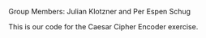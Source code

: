 Group Members: Julian Klotzner and Per Espen Schug

This is our code for the Caesar Cipher Encoder exercise.
